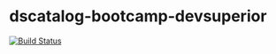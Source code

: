 # dscatalog-bootcamp-devsuperior

[![Build Status](https://travis-ci.org/RobertoSouzaSilva/dscatalog-bootcamp-devsuperior.svg?branch=main)](https://travis-ci.org/RobertoSouzaSilva/dscatalog-bootcamp-devsuperior)
